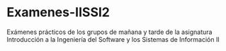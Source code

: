 # Examenes-IISSI2

Exámenes prácticos de los grupos de mañana y tarde de la asignatura Introducción a la Ingeniería del Software y los Sistemas de Información II
